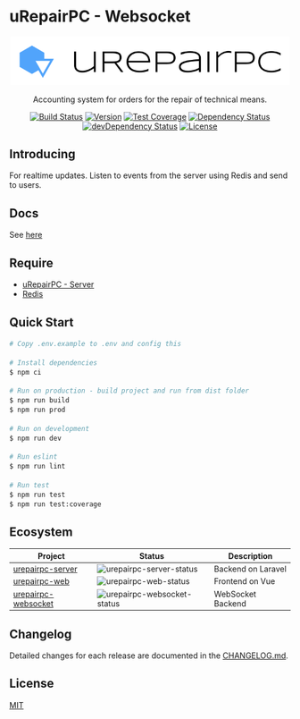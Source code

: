 # uRepairPC - Websocket

<p align="center">
    <a href="https://github.com/uRepairPC">
        <img width="500" src="https://raw.githubusercontent.com/uRepairPC/docs/master/public/logo-left-icon.png" alt="uRepairPC">
    </a>
</p>
<p align="center">
    Accounting system for orders for the repair of technical means.
</p>

<p align="center">
    <a href="https://circleci.com/gh/uRepairPC/websocket" rel="nofollow"><img src="https://circleci.com/gh/uRepairPC/websocket.svg?style=shield" alt="Build Status"></a>
    <a href="https://github.com/uRepairPC/websocket" rel="nofollow"><img src="https://img.shields.io/github/package-json/v/urepairpc/websocket.svg" alt="Version"></a>
    <a href="https://codecov.io/gh/uRepairPC/websocket" rel="nofollow"><img src="https://codecov.io/gh/uRepairPC/websocket/branch/master/graph/badge.svg" alt="Test Coverage"></a>
    <a href="https://david-dm.org/uRepairPC/websocket" rel="nofollow"><img src="https://david-dm.org/uRepairPC/websocket.svg" alt="Dependency Status"></a>
    <a href="https://david-dm.org/uRepairPC/websocket?type=dev" rel="nofollow"><img src="https://david-dm.org/uRepairPC/websocket/dev-status.svg" alt="devDependency Status"></a>
    <a href="https://github.com/uRepairPC/websocket" rel="nofollow"><img src="https://img.shields.io/github/license/urepairpc/websocket.svg" alt="License"></a>
</p>

## Introducing
For realtime updates. Listen to events from the server using Redis and send to users.

## Docs
See [here](https://urepairpc.github.io/docs/)

## Require
- [uRepairPC - Server](https://github.com/uRepairPC/server)
- [Redis](https://redis.io/)

## Quick Start
```bash
# Copy .env.example to .env and config this

# Install dependencies
$ npm ci

# Run on production - build project and run from dist folder
$ npm run build
$ npm run prod

# Run on development
$ npm run dev

# Run eslint
$ npm run lint

# Run test
$ npm run test
$ npm run test:coverage
```

## Ecosystem
| Project | Status | Description |
|---------|--------|-------------|
| [urepairpc-server]    | ![urepairpc-server-status] | Backend on Laravel |
| [urepairpc-web]       | ![urepairpc-web-status] | Frontend on Vue |
| [urepairpc-websocket] | ![urepairpc-websocket-status] | WebSocket Backend |

[urepairpc-server]: https://github.com/uRepairPC/server
[urepairpc-server-status]: https://img.shields.io/github/tag/urepairpc/server.svg

[urepairpc-web]: https://github.com/uRepairPC/web
[urepairpc-web-status]: https://img.shields.io/github/package-json/v/urepairpc/web.svg

[urepairpc-websocket]: https://github.com/uRepairPC/websocket
[urepairpc-websocket-status]: https://img.shields.io/github/package-json/v/urepairpc/websocket.svg

## Changelog
Detailed changes for each release are documented in the [CHANGELOG.md](https://github.com/uRepairPC/websocket/blob/master/CHANGELOG.md).

## License
[MIT](https://opensource.org/licenses/MIT)
